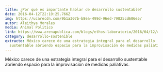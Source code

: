 ```yaml
---
title: ¿Por qué es importante hablar de desarrollo sustentable?
date: 2016-04-12T22:10:25.766Z
img: https://ucarecdn.com/9b1a307b-b8ea-499d-96ed-79825cd606e5/
autor: Aleithya Morales
medio: Animal Politico
link: https://www.arenapublica.com/blogs/ethos-laboratorio/2016/04/12/4736
category: desarrollo-sostenible
extracto: México carece de una estrategia integral para el desarrollo
  sustentable abriendo espacio para la improvisación de medidas paliativas.
---
```

México carece de una estrategia integral para el desarrollo sustentable abriendo espacio para la improvisación de medidas paliativas.